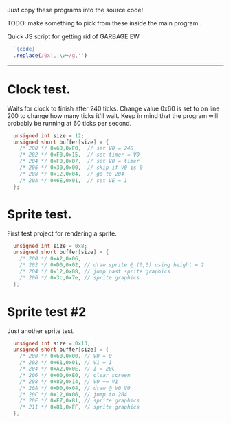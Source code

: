 Just copy these programs into the source code!

TODO: make something to pick from these inside the main program..

Quick JS script for getting rid of GARBAGE EW

```js
  `(code)`
  .replace(/0x|,|\w+/g,'')
```

------

# Clock test.

Waits for clock to finish after 240 ticks. Change value 0x60 is set to on
line 200 to change how many ticks it'll wait. Keep in mind that the program
will probably be running at 60 ticks per second.

```c++
  unsigned int size = 12;
  unsigned short buffer[size] = {
    /* 200 */ 0x60,0xF0,  // set V0 = 240
    /* 202 */ 0xF0,0x15,  // set timer = V0
    /* 204 */ 0xF0,0x07,  // set V0 = timer
    /* 206 */ 0x30,0x00,  // skip if V0 is 0
    /* 208 */ 0x12,0x04,  // go to 204
    /* 20A */ 0x6E,0x01,  // set VE = 1
  };
```

# Sprite test.

First test project for rendering a sprite.

```c++
  unsigned int size = 0x8;
  unsigned short buffer[size] = {
    /* 200 */ 0xA2,0x06,
    /* 202 */ 0xD0,0x02, // draw sprite @ (0,0) using height = 2
    /* 204 */ 0x12,0x08, // jump past sprite graphics
    /* 206 */ 0x3c,0x7e, // sprite graphics
  };
```

# Sprite test #2

Just another sprite test.

```c++
  unsigned int size = 0x13;
  unsigned short buffer[size] = {
    /* 200 */ 0x60,0x00, // V0 = 0
    /* 202 */ 0x61,0x01, // V1 = 1
    /* 204 */ 0xA2,0x0E, // I = 20C
    /* 206 */ 0x00,0xE0, // clear screen
    /* 208 */ 0x80,0x14, // V0 += V1
    /* 20A */ 0xD0,0x04, // draw @ V0 V0
    /* 20C */ 0x12,0x06, // jump to 204
    /* 20E */ 0xE7,0x81, // sprite graphics
    /* 211 */ 0x81,0xFF, // sprite graphics
  };
```
